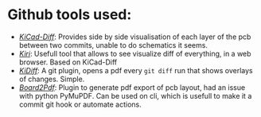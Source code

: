 # Github tools used:
- *[KiCad-Diff](https://github.com/Gasman2014/KiCad-Diff)*: Provides side by side visualisation of each layer of the pcb between two commits, unable to do schematics it seems.
- *[Kiri](https://github.com/leoheck/kiri)*: Usefull tool that allows to see visualize diff of everything, in a web browser. Based on KiCad-Diff
- *[KiDiff](https://github.com/INTI-CMNB/KiDiff)*: A git plugin, opens a pdf every ``git diff`` run that shows overlays of changes. Simple.
- *[Board2Pdf](https://gitlab.com/dennevi/Board2Pdf)*: Plugin to generate pdf export of pcb layout, had an issue with python PyMuPDF. Can be used on cli, which is usefull to make it a commit git hook or automate actions.
